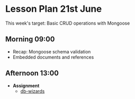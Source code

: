 # Lesson Plan 21st June

This week's target: Basic CRUD operations with Mongoose

## Morning 09:00

+ Recap: Mongoose schema validation
+ Embedded documents and references

## Afternoon 13:00

+ **Assignment**
  - [db-wizards](https://github.com/FrancoSpeziali/db-wizards)